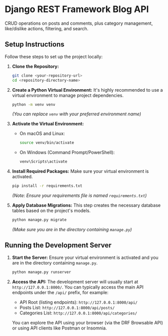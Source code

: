# Django REST Framework Blog API

CRUD operations on posts and comments, plus category management, like/dislike actions, filtering, and search.

## Setup Instructions

Follow these steps to set up the project locally:

1.  **Clone the Repository:**
    ```bash
    git clone <your-repository-url>
    cd <repository-directory-name>
    ```

2.  **Create a Python Virtual Environment:**
    It's highly recommended to use a virtual environment to manage project dependencies.
    ```bash
    python -m venv venv
    ```
    *(You can replace `venv` with your preferred environment name)*

3.  **Activate the Virtual Environment:**
    * On macOS and Linux:
        ```bash
        source venv/bin/activate
        ```
    * On Windows (Command Prompt/PowerShell):
        ```bash
        venv\Scripts\activate
        ```

4.  **Install Required Packages:**
    Make sure your virtual environment is activated.
    ```bash
    pip install -r requirements.txt
    ```
    *(Note: Ensure your requirements file is named `requirements.txt`)*

5.  **Apply Database Migrations:**
    This step creates the necessary database tables based on the project's models.
    ```bash
    python manage.py migrate
    ```
    *(Make sure you are in the directory containing `manage.py`)*

## Running the Development Server

1.  **Start the Server:**
    Ensure your virtual environment is activated and you are in the directory containing `manage.py`.
    ```bash
    python manage.py runserver
    ```

2.  **Access the API:**
    The development server will usually start at `http://127.0.0.1:8000/`.
    You can typically access the main API endpoints under the `/api/` prefix, for example:
    * API Root (listing endpoints): `http://127.0.0.1:8000/api/`
    * Posts List: `http://127.0.0.1:8000/api/posts/`
    * Categories List: `http://127.0.0.1:8000/api/categories/`

    You can explore the API using your browser (via the DRF Browsable API) or using API clients like Postman or Insomnia.